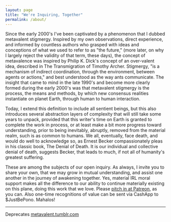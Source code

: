 ```yaml
---
layout: page
title: "We're Inquiring, Together"
permalink: /about/
---
```


Since the early 2000's I've been captivated by a phenomenon that I dubbed metavalent stigmergy. Inspired by my own observations, direct experience, and informed by countless authors who grasped with ideas and conceptions of what we used to refer to as "the future," (more later, on why I largely reject the validity of that term, these days), the concept of metavalence was inspired by Philip K. Dick's concept of an over-valent idea, described in The Transmigration of Timothy Archer. Stigmergy, "is a mechanism of indirect coordination, through the environment, between agents or actions," and best understood as the way ants communicate. The insight that came to mind in the late 1990's and become more clearly formed during the early 2000's was that metavalent stigmergy is the process, the means and methods, by which new consensus realities instantiate on planet Earth, through human to human interaction.

Today, I extend this definition to include all sentient beings, but this also introduces several abstraction layers of complexity that will still take some years to unpack, provided that this writer's time on Earth is granted to complete the work in process, or at least make a bit more progress toward understanding, prior to being inevitably, abruptly, removed from the material realm, such is as common to humans. We all, eventually, face death, and would do well to acknowledge so, as Ernest Becker compassionately pleas in his classic book, The Denial of Death. It is our individual and collective denial of death, suggests Becker, that leads to much, if not all of humanity's greatest suffering.

These are among the subjects of our open inquiry. As always, I invite you to share your own, that we may grow in mutual understanding, and assist one another in the journey of awakening together. Yes, material IRL moral support makes all the difference to our ability to continue materially existing on this plane, doing this work that we love. Please [pitch in at Patreon](https://patreon.com/metavalent), as you can. Also one-time recognitions of value can be sent via CashApp to $JustBePono. Mahalos!

---
Deprecates [metavalent.tumblr.com](https://metavalent.tumblr.com/)

